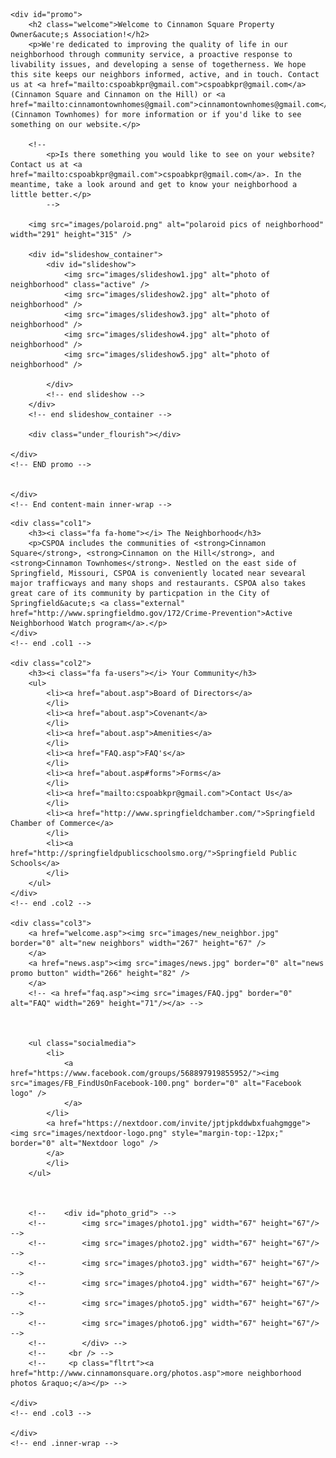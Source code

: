 <div id="content_main">
    <div class="inner-wrap">

    <div id="promo">
        <h2 class="welcome">Welcome to Cinnamon Square Property Owner&acute;s Association!</h2>
        <p>We're dedicated to improving the quality of life in our neighborhood through community service, a proactive response to livability issues, and developing a sense of togetherness. We hope this site keeps our neighbors informed, active, and in touch. Contact us at <a href="mailto:cspoabkpr@gmail.com">cspoabkpr@gmail.com</a> (Cinnamon Square and Cinnamon on the Hill) or <a href="mailto:cinnamontownhomes@gmail.com">cinnamontownhomes@gmail.com</a> (Cinnamon Townhomes) for more information or if you'd like to see something on our website.</p>
        
        <!--
            <p>Is there something you would like to see on your website? Contact us at <a href="mailto:cspoabkpr@gmail.com">cspoabkpr@gmail.com</a>. In the meantime, take a look around and get to know your neighborhood a little better.</p>
            -->

        <img src="images/polaroid.png" alt="polaroid pics of neighborhood" width="291" height="315" />

        <div id="slideshow_container">
            <div id="slideshow">
                <img src="images/slideshow1.jpg" alt="photo of neighborhood" class="active" />
                <img src="images/slideshow2.jpg" alt="photo of neighborhood" />
                <img src="images/slideshow3.jpg" alt="photo of neighborhood" />
                <img src="images/slideshow4.jpg" alt="photo of neighborhood" />
                <img src="images/slideshow5.jpg" alt="photo of neighborhood" />

            </div>
            <!-- end slideshow -->
        </div>
        <!-- end slideshow_container -->

        <div class="under_flourish"></div>

    </div>
    <!-- END promo -->


    </div>
    <!-- End content-main inner-wrap -->
</div>
<!-- End #content-main -->

<div id="content_sub">
    <div class="inner-wrap">

    <div class="col1">
        <h3><i class="fa fa-home"></i> The Neighborhood</h3>
        <p>CSPOA includes the communities of <strong>Cinnamon Square</strong>, <strong>Cinnamon on the Hill</strong>, and <strong>Cinnamon Townhomes</strong>. Nestled on the east side of Springfield, Missouri, CSPOA is conveniently located near sevearal major trafficways and many shops and restaurants. CSPOA also takes great care of its community by particpation in the City of Springfield&acute;s <a class="external" href="http://www.springfieldmo.gov/172/Crime-Prevention">Active Neighborhood Watch program</a>.</p>
    </div>
    <!-- end .col1 -->

    <div class="col2">
        <h3><i class="fa fa-users"></i> Your Community</h3>
        <ul>
            <li><a href="about.asp">Board of Directors</a>
            </li>
            <li><a href="about.asp">Covenant</a>
            </li>
            <li><a href="about.asp">Amenities</a>
            </li>
            <li><a href="FAQ.asp">FAQ's</a>
            </li>
            <li><a href="about.asp#forms">Forms</a>
            </li>
            <li><a href="mailto:cspoabkpr@gmail.com">Contact Us</a>
            </li>
            <li><a href="http://www.springfieldchamber.com/">Springfield Chamber of Commerce</a>
            </li>
            <li><a href="http://springfieldpublicschoolsmo.org/">Springfield Public Schools</a>
            </li>
        </ul>
    </div>
    <!-- end .col2 -->

    <div class="col3">
        <a href="welcome.asp"><img src="images/new_neighbor.jpg" border="0" alt="new neighbors" width="267" height="67" />
        </a>
        <a href="news.asp"><img src="images/news.jpg" border="0" alt="news promo button" width="266" height="82" />
        </a>
        <!-- <a href="faq.asp"><img src="images/FAQ.jpg" border="0" alt="FAQ" width="269" height="71"/></a> -->



        <ul class="socialmedia">
            <li>
                <a href="https://www.facebook.com/groups/568897919855952/"><img src="images/FB_FindUsOnFacebook-100.png" border="0" alt="Facebook logo" />
                </a>
            </li>
            <a href="https://nextdoor.com/invite/jptjpkddwbxfuahgmgge"><img src="images/nextdoor-logo.png" style="margin-top:-12px;" border="0" alt="Nextdoor logo" />
            </a>
            </li>
        </ul>



        <!--    <div id="photo_grid"> -->
        <!--        <img src="images/photo1.jpg" width="67" height="67"/> -->
        <!--        <img src="images/photo2.jpg" width="67" height="67"/> -->
        <!--        <img src="images/photo3.jpg" width="67" height="67"/> -->
        <!--        <img src="images/photo4.jpg" width="67" height="67"/> -->
        <!--        <img src="images/photo5.jpg" width="67" height="67"/> -->
        <!--        <img src="images/photo6.jpg" width="67" height="67"/> -->
        <!--        </div> -->
        <!--     <br /> -->
        <!--     <p class="fltrt"><a href="http://www.cinnamonsquare.org/photos.asp">more neighborhood photos &raquo;</a></p> -->

    </div>
    <!-- end .col3 -->

    </div>
    <!-- end .inner-wrap -->
</div>
<!-- end #content_sub -->